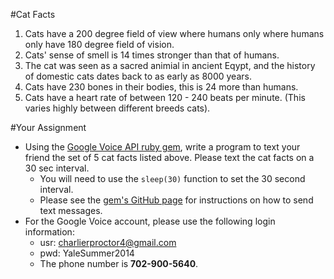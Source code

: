 #Cat Facts

1. Cats have a 200 degree field of view where humans only where humans only have 180 degree field of vision.
2. Cats' sense of smell is 14 times stronger than that of humans.
3. The cat was seen as a sacred animial in ancient Eqypt, and the history of domestic cats dates back to as early as 8000 years.
4. Cats have 230 bones in their bodies, this is 24 more than humans.
5. Cats have a heart rate of between 120 - 240 beats per minute. (This varies highly between different breeds cats).

#Your Assignment

- Using the [Google Voice API ruby gem](https://github.com/bratta/googlevoiceapi), write a program to text your friend the set of 5 cat facts listed above. Please text the cat facts on a 30 sec interval.
	- You will need to use the `sleep(30)` function to set the 30 second interval.
	- Please see the [gem's GitHub page](https://github.com/bratta/googlevoiceapi) for instructions on how to send text messages.
- For the Google Voice account, please use the following login information:
	- usr: charlierproctor4@gmail.com
	- pwd: YaleSummer2014
	- The phone number is **702-900-5640**.

